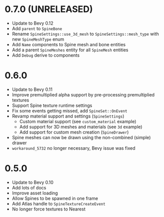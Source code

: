 # 0.7.0 (UNRELEASED)
- Update to Bevy 0.12
- Add `parent` to `SpineBone`
- Rename `SpineSettings::use_3d_mesh` to `SpineSettings::mesh_type` with new `SpineMeshType` enum
- Add `Name` components to Spine mesh and bone entities
- Add a parent `SpineMeshes` entity for all `SpineMesh` entities
- Add `Debug` derive to components

# 0.6.0
- Update to Bevy 0.11
- Improve premultiplied alpha support by pre-processing premultiplied textures
- Support Spine texture runtime settings
- Fix some events getting missed, add `SpineSet::OnEvent`
- Revamp material support and settings (`SpineSettings`)
  - Custom material support (see `custom_material` example)
  - Add support for 3D meshes and materials (see `3d` example)
  - Add support for custom mesh creation (`SpineDrawer`)
- Spine meshes can now be drawn using the non-combined (simple) drawer
- `workaround_5732` no longer necessary, Bevy issue was fixed

# 0.5.0
- Update to Bevy 0.10
- Add lots of docs
- Improve asset loading
- Allow Spines to be spawned in one frame
- Add Atlas handle to `SpineTextureCreateEvent`
- No longer force textures to Nearest
